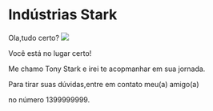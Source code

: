 # Indústrias Stark

Ola,tudo certo?                                                                    ![](https://www.google.com/url?sa=i&url=https%3A%2F%2Fgiphy.com%2Fexplore%2Firon-man-edit&psig=AOvVaw2kxHP3cY0o8180865mKsmw&ust=1727532067345000&source=images&cd=vfe&opi=89978449&ved=0CBMQjRxqFwoTCNCXz_Ck44gDFQAAAAAdAAAAABAE)

Você está no lugar certo! 

Me chamo Tony Stark e irei te acopmanhar em sua jornada.

Para tirar suas dúvidas,entre em contato meu(a) amigo(a)

no número 1399999999.
